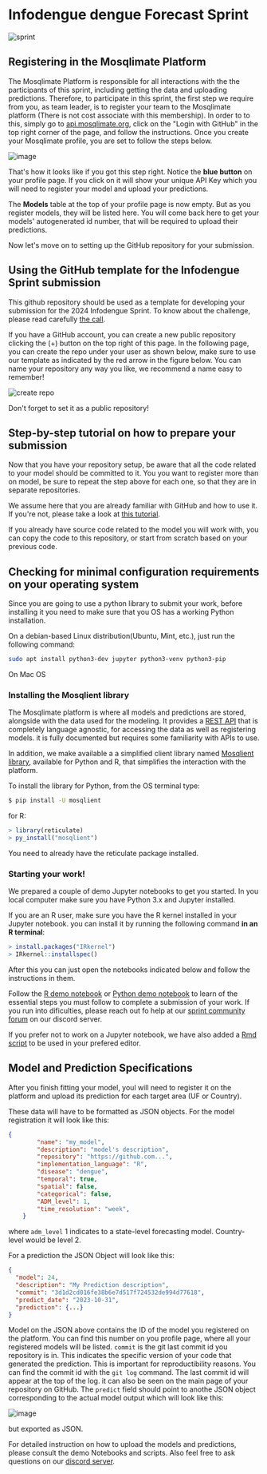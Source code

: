 # Infodengue dengue Forecast Sprint
![sprint](sprint.jpeg)

## Registering in the Mosqlimate Platform
The Mosqlimate Platform is responsible for all interactions with the the participants of this sprint, including getting the data and uploading predictions. Therefore, to participate in this sprint, the first step we require from you, as team leader, is to register your team to the Mosqlimate platform (There is not cost associate with this membership). In order to to this, simply go to [api.mosqlimate.org](https://api.mosqlimate.org/), click on the "Login with GitHub" in the top right corner of the page, and follow the instructions. Once you create your Mosqlimate profile, you are set to follow the steps below.

![image](https://github.com/Mosqlimate-project/sprint-template/assets/4005254/91633601-2d13-4b2d-b9a7-7cbf50b1871a)

That's how it looks like if you got this step right. Notice the **blue button** on your profile page. If you click on it will show your unique API Key which you will need to register your model and upload your predictions.

The **Models** table at the top of your profile page is now empty. But as you register models, they will be listed here. You will come back here to get your models' autogenerated id number, that will be required to upload their predictions.

Now let's move on to setting up the GitHub repository for your submission.


## Using the GitHub template for the Infodengue Sprint submission
This github repository should be used as a template for developing your submission for the 2024 Infodengue Sprint. To know about the challenge, please read carefully [the call](https://docs.google.com/document/d/1KL3ngVuF2HwNSxswd0jqKeJun9eoYGsvzuaq_eF8NAI/edit?usp=sharing). 

If you have a GitHub account, you can create a new public repository clicking the (+) button on the top right of this page. In the following page, you can create the repo under your user as shown below, make sure to use our template as indicated by the red arrow in the figure below. You can name your repository any way you like, we recommend a name easy to remember!

![create repo](/repo_creation.png)

Don't forget to set it as a public repository!

 
## Step-by-step tutorial on how to prepare your submission
Now that you have your repository setup, be aware that all the code related to your model should be committed to it. You you want to register more than on model, be sure to repeat the step above for each one, so that they are in separate repositories.

We assume here that you are already familiar with GitHub and how to use it. If you're not, please take a look at [this tutorial](https://docs.github.com/en/get-started/start-your-journey/hello-world).

If you already have source code related to the model you will work with, you can copy the code to this repository, or start from scratch based on your previous code.

## Checking for minimal configuration requirements on your operating system

Since you are going to use a python library to submit your work, before installing it you need to make sure that you OS has a working Python installation.

On a debian-based Linux distribution(Ubuntu, Mint, etc.), just run the following command:

```bash
sudo apt install python3-dev jupyter python3-venv python3-pip
```

On Mac OS

### Installing the Mosqlient library
The Mosqlimate platform is where all models and predictions are stored, alongside with the data used for the modeling. It provides a [REST API](https://api.mosqlimate.org/api/docs) that is completely language agnostic, for accessing the data as well as registering models. it is fully documented but requires some familiarity with APIs to use.

In addition, we make available a a simplified client library named [Mosqlient library](https://github.com/Mosqlimate-project/mosqlimate-client), available for Python and R, that simplifies the interaction with the platform.

To install the library for Python, from the OS terminal type:

```bash
$ pip install -U mosqlient
```

for R:

```R
> library(reticulate)
> py_install("mosqlient")
```

You need to already have the reticulate package installed.


### Starting your work!
We prepared a couple of demo Jupyter notebooks to get you started.  In you local computer make sure you have Python 3.x and Jupyter installed.

If you are an R user, make sure you have the R kernel installed in your Jupyter notebook. you can install it by running the following command **in an R terminal**:

```R
> install.packages("IRkernel")
> IRkernel::installspec()
```

After this you can just open the notebooks indicated below and follow the instructions in them.


Follow the [R demo notebook](/Demo%20Notebooks/R%20demo.ipynb) or [Python demo notebook](/Demo%20Notebooks/Python%20demo.ipynb) to learn of the essential steps you must follow to complete a submission of your work. If you run into dificulties, please reach out fo help at our [sprint community forum]() on our discord server.

If you prefer not to work on a Jupyter notebook,  we have also added a [Rmd script](/Demo%20Notebooks/demo.Rmd) to be used in your prefered editor.

## Model and Prediction Specifications
After you finish fitting your model, youl will need to register it on the platform and upload its prediction for each target area (UF or Country).

These data will have to be formatted as JSON objects. For the model registration it will look like this:

```JSON
{
        "name": "my_model",
        "description": "model's description",
        "repository": "https://github.com...",
        "implementation_language": "R",
        "disease": "dengue",
        "temporal": true,
        "spatial": false,
        "categorical": false,
        "ADM_level": 1,
        "time_resolution": "week",
    }
```

where `adm_level` 1 indicates to a state-level forecasting model. Country-level would be level 2.

For a prediction the JSON Object will look like this:
```JSON
{
  "model": 24,
  "description": "My Prediction description",
  "commit": "3d1d2cd016fe38b6e7d517f724532de994d77618",
  "predict_date": "2023-10-31",
  "prediction": {...}
}
```

Model on the JSON above contains the ID of the model you registered on the platform. You can find this number on you profile page, where all your registered models will be listed. `commit` is the git last commit id you repository is in. This indicates the specific version of your code that generated the prediction. This is important for reproductibility reasons. You can find the commit id with the `git log` command. The last commit id will appear at the top of the log. it can also be seen on the main page of your repository on GitHub. The `predict` field should point to anothe JSON object corresponding to the actual model output which will look like this:

![image](https://github.com/Mosqlimate-project/sprint-template/assets/140123/0a297c1f-a220-48cb-ae7b-5a385a708f89)

but exported as JSON.

   
For detailed instruction on how to upload the models and predictions, please consult the demo Notebooks and scripts. Also feel free to ask questions on our [discord server](https://discord.gg/xNAt3tGJK5). 



